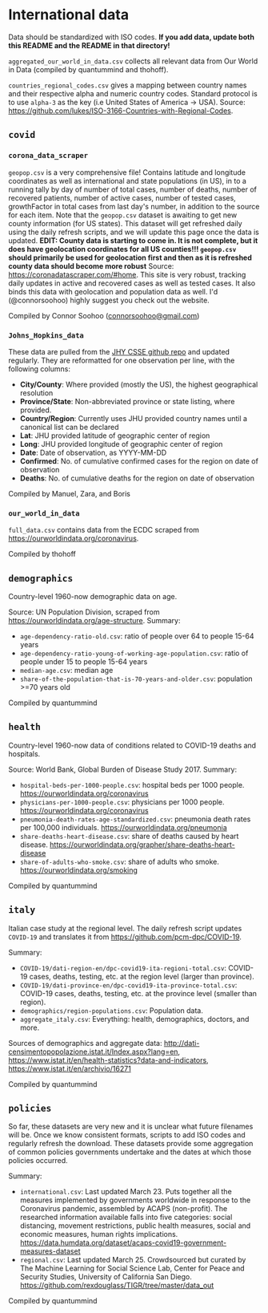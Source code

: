 # International data

Data should be standardized with ISO codes. **If you add data, update both this README and the README in that directory!**

`aggregated_our_world_in_data.csv` collects all relevant data from Our World in Data (compiled by quantummind and thohoff).

`countries_regional_codes.csv` gives a mapping between country names and their respective alpha and numeric country codes. Standard protocol is to use `alpha-3` as the key (i.e United States of America -> USA). Source: https://github.com/lukes/ISO-3166-Countries-with-Regional-Codes. 

## `covid`

### `corona_data_scraper`

`geopop.csv` is a very comprehensive file! Contains latitude and longitude coordinates as well as international and state populations (in US), in to a running tally by day of number of total cases, number of deaths, number of recovered patients, number of active cases, number of tested cases, growthFactor in total cases from last day's number, in addition to the source for each item. Note that the `geopop.csv` dataset is awaiting to get new county information (for US states). This dataset will get refreshed daily using the daily refresh scripts, and we will update this page once the data is updated.
**EDIT: County data is starting to come in. It is not complete, but it does have geolocation coordinates for all US counties!!! `geopop.csv` should primarily be used for geolocation first and then as it is refreshed county data should become more robust**
Source: https://coronadatascraper.com/#home. This site is very robust, tracking daily updates in active and recovered cases as well as tested cases. It also binds this data with geolocation and population data as well. I'd (@connorsoohoo) highly suggest you check out the website.

Compiled by Connor Soohoo (connorsoohoo@gmail.com)

### `Johns_Hopkins_data`
These data are pulled from the [JHY CSSE github repo](https://github.com/CSSEGISandData/COVID-19/tree/master/csse_covid_19_data) and updated regularly. They are reformatted for one observation per line, with the following columns:

- **City/County**: Where provided (mostly the US), the highest geographical resolution
- **Province/State**: Non-abbreviated province or state listing, where provided.
- **Country/Region**: Currently uses JHU provided country names until a canonical list can be declared
- **Lat**: JHU provided latitude of geographic center of region
- **Long**: JHU provided longitude of geographic center of region
- **Date**: Date of observation, as YYYY-MM-DD
- **Confirmed**: No. of cumulative confirmed cases for the region on date of observation
- **Deaths**: No. of cumulative deaths for the region on date of observation

Compiled by Manuel, Zara, and Boris

### `our_world_in_data`

`full_data.csv` contains data from the ECDC scraped from https://ourworldindata.org/coronavirus.

Compiled by thohoff


## `demographics`

Country-level 1960-now demographic data on age.

Source: UN Population Division, scraped from https://ourworldindata.org/age-structure.
Summary:
* `age-dependency-ratio-old.csv`: ratio of people over 64 to people 15-64 years
* `age-dependency-ratio-young-of-working-age-population.csv`: ratio of people under 15 to people 15-64 years
* `median-age.csv`: median age
* `share-of-the-population-that-is-70-years-and-older.csv`: population >=70 years old

Compiled by quantummind


## `health`

Country-level 1960-now data of conditions related to COVID-19 deaths and hospitals.

Source: World Bank, Global Burden of Disease Study 2017.
Summary:
* `hospital-beds-per-1000-people.csv`: hospital beds per 1000 people. https://ourworldindata.org/coronavirus
* `physicians-per-1000-people.csv`: physicians per 1000 people. https://ourworldindata.org/coronavirus
* `pneumonia-death-rates-age-standardized.csv`: pneumonia death rates per 100,000 individuals. https://ourworldindata.org/pneumonia
* `share-deaths-heart-disease.csv`: share of deaths caused by heart disease. https://ourworldindata.org/grapher/share-deaths-heart-disease
* `share-of-adults-who-smoke.csv`: share of adults who smoke. https://ourworldindata.org/smoking

Compiled by quantummind


## `italy`

Italian case study at the regional level. The daily refresh script updates `COVID-19` and translates it from https://github.com/pcm-dpc/COVID-19.

Summary:
* `COVID-19/dati-region-en/dpc-covid19-ita-regioni-total.csv`: COVID-19 cases, deaths, testing, etc. at the region level (larger than province).
* `COVID-19/dati-province-en/dpc-covid19-ita-province-total.csv`: COVID-19 cases, deaths, testing, etc. at the province level (smaller than region).
* `demographics/region-populations.csv`: Population data.
* `aggregate_italy.csv`: Everything: health, demographics, doctors, and more.

Sources of demographics and aggregate data: http://dati-censimentopopolazione.istat.it/Index.aspx?lang=en, https://www.istat.it/en/health-statistics?data-and-indicators, https://www.istat.it/en/archivio/16271

Compiled by quantummind

## `policies`

So far, these datasets are very new and it is unclear what future filenames will be. Once we know consistent formats, scripts to add ISO codes and regularly refresh the download. These datasets provide some aggregation of common policies governments undertake and the dates at which those policies occurred.

Summary:
* `international.csv`: Last updated March 23. Puts together all the measures implemented by governments worldwide in response to the Coronavirus pandemic, assembled by ACAPS (non-profit). The researched information available falls into five categories: social distancing, movement restrictions, public health measures, social and economic measures, human rights implications. https://data.humdata.org/dataset/acaps-covid19-government-measures-dataset
* `regional.csv`: Last updated March 25. Crowdsourced but curated by The Machine Learning for Social Science Lab, Center for Peace and Security Studies, University of California San Diego. https://github.com/rexdouglass/TIGR/tree/master/data_out

Compiled by quantummind
